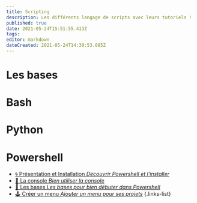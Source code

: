 ```yaml
---
title: Scripting
description: Les différents langage de scripts avec leurs tutoriels !
published: true
date: 2021-05-24T15:51:55.413Z
tags: 
editor: markdown
dateCreated: 2021-05-24T14:30:53.085Z
---
```


# Les bases

# Bash

# Python

# Powershell
 - [🌀 Présentation et Installation *Découvrir Powershell et l'installer*](/Scripting/Powershell/Présentation-Installation)
 - [💠 La console *Bien utiliser la console*](/Scripting/Powershell/Console) 
 - [💎 Les bases *Les bases pour bien débuter dans Powershell*](/Scripting/Powershell/Bases)
 - [🕹️ Créer un menu *Ajouter un menu pour ses projets*](/Scripting/Powershell/Menu)
{.links-list}